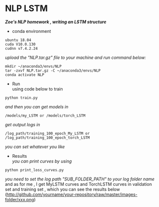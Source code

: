 # NLP LSTM
***Zoe's NLP homework , writing an LSTM structure***
* conda environment
```
ubuntu 18.04
cuda V10.0.130
cudnn v7.4.2.24
```
*upload the "NLP.tar.gz" file to your machine and run command below:*
```
mkdir ~/anaconda3/envs/NLP 
tar -zxvf NLP.tar.gz -C ~/anaconda3/envs/NLP
conda activate NLP
```

* Run</br>
using code below to train
```
python train.py
```
*and then you can get models in</br>*
```
/models/my_LSTM or /models/torch_LSTM
```
*get output logs in*
```
/log_path/training_100_epoch_My_LSTM or /log_path/training_100_epoch_torch_LSTM
```
*you can set whatever you like*

* Results</br>
*you can print curves by using*
```
python print_loss_curves.py
```
*you need to set the log path "SUB_FOLDER_PATH" to your log folder name*
 and as for me , I get MyLSTM curves and TorchLSTM curves in validation set and training set , which you can see the results below
 (http://github.com/yourname/your-repository/raw/master/images-folder/xxx.png)
 

